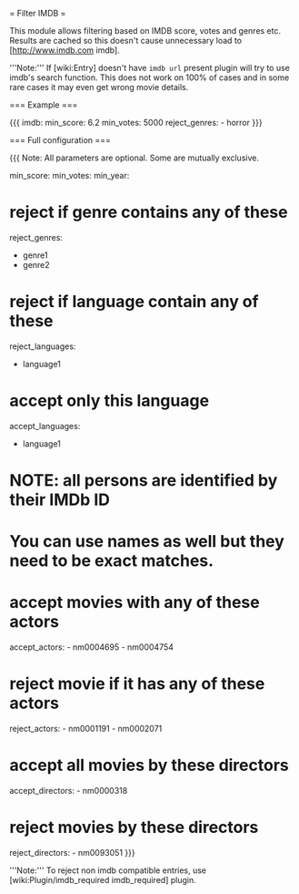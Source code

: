 = Filter IMDB =

This module allows filtering based on IMDB score, votes and genres etc.
Results are cached so this doesn't cause unnecessary load to [http://www.imdb.com imdb].

'''Note:''' If [wiki:Entry] doesn't have `imdb url` present plugin will try to use imdb's search function. This does not work on 100% of cases and in some rare cases it may even get wrong movie details.

=== Example ===

{{{
imdb:
  min_score: 6.2
  min_votes: 5000
  reject_genres:
    - horror
}}}

=== Full configuration ===

{{{
Note: All parameters are optional. Some are mutually exclusive.

min_score: <num>
min_votes: <num>
min_year: <num>

# reject if genre contains any of these
reject_genres:
  - genre1
  - genre2

# reject if language contain any of these
reject_languages:
  - language1

# accept only this language
accept_languages:
  - language1

# NOTE: all persons are identified by their IMDb ID
# You can use names as well but they need to be exact matches.

# accept movies with any of these actors
accept_actors:
    - nm0004695
    - nm0004754

# reject movie if it has any of these actors
reject_actors:
    - nm0001191
    - nm0002071

# accept all movies by these directors
accept_directors:
    - nm0000318

# reject movies by these directors
reject_directors:
    - nm0093051
}}}

'''Note:''' To reject non imdb compatible entries, use [wiki:Plugin/imdb_required imdb_required] plugin.